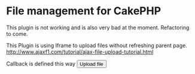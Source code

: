 # File management for CakePHP

This plugin is not working and is also very bad at the moment. Refactoring to come.

This Plugin is using Iframe to upload files without refreshing parent page.
http://www.ajaxf1.com/tutorial/ajax-file-upload-tutorial.html

Callback is defined this way
<button type="button" class="btn btn-primary upload" data-loading-text="Loading..." data-upload-callback="files/default">Upload file</button>